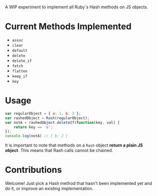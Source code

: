 A WIP experiment to implement all Ruby`s Hash methods on JS objects.

# Current Methods Implemented
  - `assoc`
  - `clear`
  - `default`
  - `delete`
  - `delete_if`
  - `fetch`
  - `flatten`
  - `keep_if`
  - `key`

# Usage

```js
var regularObject = { a: 1, b: 2 };
var rashedObject = Rash(regularObject);
var notA = rashedObject.deleteIf(function(key, val) {
    return key == 'a';
});
console.log(notA) // { b: 2 }
```

It is important to note that methods on a `Rash` object __return a plain JS object__. This means that Rash calls cannot be chained.

# Contributions

Welcome! Just pick a Hash method that hasn't been implemented yet and do it, or improve an existing implementation.
